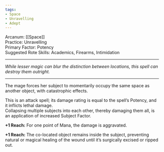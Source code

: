 ```yaml
---
tags:
- Space
- Unravelling
- Adept
---
```


Arcanum: [[Space]]\
Practice: Unravelling\
Primary Factor: Potency\
Suggested Rote Skills: Academics, Firearms, Intimidation

---

_While lesser magic can blur the distinction between locations, this spell can destroy them outright._

---

The mage forces her subject to momentarily occupy the same space as another object, with catastrophic effects.

This is an attack spell; its damage rating is equal to the spell’s Potency, and it inflicts lethal damage.\
Collapsing multiple subjects into each other, thereby damaging them all, is an application of increased Subject Factor.

**+1 Reach:** For one point of Mana, the damage is aggravated.

**+1 Reach:** The co-located object remains inside the subject, preventing natural or magical healing of the wound until it’s surgically excised or ripped out.
